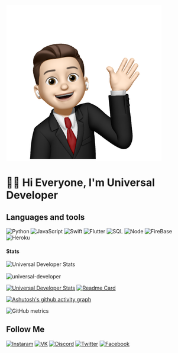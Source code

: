 <img src="https://github.com/universal-developer/universal-developer/blob/not-main/assets/hello.jpg">

# 👋🏻 Hi Everyone, I'm Universal Developer 

## Languages and tools
![Python](https://img.shields.io/badge/-Python-000?style=for-the-badge&logo=python&logoColor=85C1E9) ![JavaScript](https://img.shields.io/badge/-JavaScript-000?style=for-the-badge&logo=javascript&logoColor=gold) ![Swift](https://img.shields.io/badge/-Swift-000?style=for-the-badge&logo=swift&logoColor=orange) ![Flutter](https://img.shields.io/badge/Flutter-000?style=for-the-badge&logo=Flutter&logoColor=47c5fb) ![SQL](https://img.shields.io/badge/-SQL-000?style=for-the-badge&logo=MYSQL&) ![Node](https://img.shields.io/badge/-Node-000?style=for-the-badge&logo=Node.js) ![FireBase](https://img.shields.io/badge/-FireBase-000?style=for-the-badge&logo=FireBase&logoColor) ![Heroku](https://img.shields.io/badge/-Heroku-000?style=for-the-badge&logo=Heroku&logoColor=6762a6)

#### Stats
![Universal Developer Stats](https://github-readme-stats.vercel.app/api?username=universal-developer&show_icons=true&theme=onedark)

<p><img align="center" src="https://github-readme-streak-stats.herokuapp.com/?user=universal-developer&theme=onedark" alt="universal-developer" /></p>

[![Universal Developer Stats](https://github-readme-stats.vercel.app/api/pin/?username=universal-developer&repo=solutions&theme=onedark)](https://github.com/universal-developer/solutions.git)
[![Readme Card](https://github-readme-stats.vercel.app/api/pin/?username=universal-developer&repo=universal-developer&theme=onedark)](https://github.com/universal-developer/universal-developer.git)

[![Ashutosh's github activity graph](https://activity-graph.herokuapp.com/graph?username=universal-developer&theme=xcode)](https://github.com/ashutosh00710/github-readme-activity-graph)


![GitHub metrics](https://metrics.lecoq.io/universal-developer)




## Follow Me

[![Instaram](https://img.shields.io/badge/-Instagram-000?style=for-the-badge&logo=Instagram)](https://www.instagram.com/call_me_artush/) [![VK](https://img.shields.io/badge/-VK-000?style=for-the-badge&logo=VK)](https://vk.com/call_me_artush) [![Discord](https://img.shields.io/badge/-Discord-000?style=for-the-badge&logo=Discord)](https://discordapp.com/users/903987809155682394/) [![Twitter](https://img.shields.io/badge/-Twitter-000?style=for-the-badge&logo=Twitter)](https://twitter.com/Call_me_RDK) [![Facebook](https://img.shields.io/badge/-Facebook-000?style=for-the-badge&logo=Facebook)](https://www.facebook.com/profile.php?id=100037614470720)
